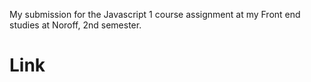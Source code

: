My submission for the Javascript 1 course assignment at my Front end studies at Noroff, 2nd semester. 

# Link 
